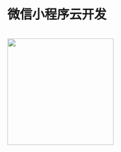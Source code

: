 #  微信小程序云开发


<br>
<img src="https://www.cnblogs.com/images/cnblogs_com/cckui/1107952/o_code.jpg" width="240" />
<br>

